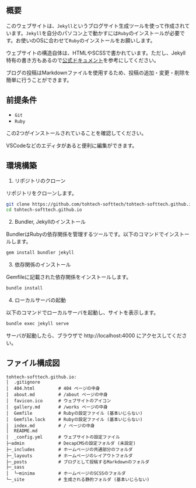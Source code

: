## 概要
このウェブサイトは、`Jekyll`というブログサイト生成ツールを使って作成されています。`Jekyll`を自分のパソコン上で動かすには`Ruby`のインストールが必要です。お使いのOSに合わせて`Ruby`のインストールをお願いします。

ウェブサイトの構造自体は、HTMLやSCSSで書かれています。ただし、Jekyll特有の書き方もあるので[公式ドキュメント](https://jekyllrb-ja.github.io/docs/)を参考にしてください。

ブログの投稿はMarkdownファイルを使用するため、投稿の追加・変更・削除を簡単に行うことができます。

## 前提条件
- `Git`
- `Ruby`

この2つがインストールされていることを確認してください。

VSCodeなどのエディタがあると便利に編集ができます。

## 環境構築
1. リポジトリのクローン

リポジトリをクローンします。

```bash
git clone https://github.com/tohtech-softtech/tohtech-softtech.github.io.git
cd tohtech-softtech.github.io
```
2. Bundler, Jekyllのインストール

BundlerはRubyの依存関係を管理するツールです。以下のコマンドでインストールします。

```bash
gem install bundler jekyll
```
3. 依存関係のインストール

Gemfileに記載された依存関係をインストールします。

```bash
bundle install
```

4. ローカルサーバの起動

以下のコマンドでローカルサーバを起動し、サイトを表示します。

```bash
bundle exec jekyll serve
```
サーバが起動したら、ブラウザで http://localhost:4000 にアクセスしてください。

## ファイル構成図
```
tohtech-softtech.github.io:
│  .gitignore
│  404.html         # 404 ページの中身
│  about.md         # /about ページの中身
│  favicon.ico      # ウェブサイトのアイコン
│  gallery.md       # /works ページの中身
│  Gemfile          # Rubyの設定ファイル (基本いじらない)
│  Gemfile.lock     # Rubyの設定ファイル (基本いじらない)
│  index.md         # / ページの中身
│  README.md
│  _config.yml      # ウェブサイトの設定ファイル
├─admin             # DecapCMSの設定フォルダ (未設定)
├─_includes         # ホームページの共通部分のフォルダ
├─_layouts          # ホームページのレイアウトフォルダ
├─_posts            # ブログとして投稿するMarkdownのフォルダ
├─_sass
│  └─minima         # ホームページのSCSSのフォルダ
└─_site             # 生成される静的フォルダ (基本いじらない)
```

